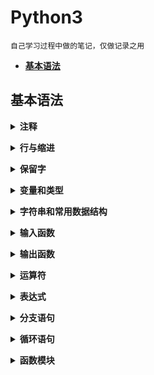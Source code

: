 # **Python3**
    自己学习过程中做的笔记，仅做记录之用

  - [**基本语法**](#基本语法)

## **基本语法**

<b><details><summary>注释</summary></b>

- **单行注释以 ` # ` 开头**

```python
# Here are the comments
```

- **多行注释以 三个单引号（` ''' `） 或 三个双引号（`""""`） 开头和结尾，但首尾使用的应该相同**

```python
'''
This is a mulyiline comment
used in Python
'''

"""
This is a mulyiline comment
used in Python
"""

```

</details>

<b><details><summary>行与缩进</summary></b>

- **空行**，函数之间或类的方法之间用空行分隔，表示一段新的代码的开始。类和函数入口之间也用一行空行分隔，以突出函数入口的开始。

- **缩进**，python 使用缩进来表示代码块，缩进的空格数是可变的，但是同一个代码块的语句必须包含相同的缩进空格数

```python
if True :
    print("True")
else :
    print("False")
```
- **多行语句**，python 中如果一行语句过长，可以用反斜杠 (\) 实现多行语句，在 '()' `[]` '{}'中的多行语句，不需要反斜杠 (\)
```python
print(" hello \
        world \
        !")
```

</details>

<b><details><summary>保留字</summary></b>

- **Python 的标准库提供了一个 keyword 模块，可以输出当前版本的所有关键字**

```python
import keyword
keyword.kwlist

# 结果
['False', 'None', 'True', 'and', 'as', 'assert', 'async',
'await', 'break', 'class', 'continue', 'def', 'del', 'elif',
'else', 'except', 'finally', 'for', 'from', 'global', 'if',
'import', 'in', 'is', 'lambda', 'nonlocal', 'not', 'or',
'pass', 'raise', 'return', 'try', 'while', 'with', 'yield']
```
</details>

<b><details><summary>变量和类型</summary></b>

- **类型转换**

  `int()`  ：将一个数值或字符串转换成整数，可以指定进制

  `float()`：将一个字符串转换成浮点数

  `str()`  ：将指定的对象转换成字符串形式，可以指定编码

  `chr()`  ：将整数转换成该编码对应的字符串（一个字符）

  `ord()`  ：将字符串(一个字符)转换成对应的编码(整数)

</details>

<b><details><summary>字符串和常用数据结构</summary></b>

- **字符串**
```python
# 单个或多个字符用单引号或者双引号包围起来
s1 = 'hello, world!'
s2 = "hello, world!"

# 以三个双引号或者单引号开头的字符可以折行
s3 = """
hello,
world!
"""
s4 = '''
hello,
world!
'''
# 可以在字符串中使用 \ 来表示转义
# 要表示 \ 需要写成 \\  要表示 ‘ 需要写成 \'
s1 = "\'\\"

# \ 后面跟一个八进制或者十六进制数来表示字符，也可以跟 Unicode 字符编码来表示字符
s1 = "\141\x63\u0065"

# 如果不希望字符串中的 \ 表示转义，可以通过在字符串最前面加上字母 r 来说明
s1 = r"\'hello, world!"

# 可以使用 + 进行拼接，使用 * 运算符重复字符串的内容，使用 in 和 not in 来判断一个字符串是否包含另外一个字符串（成员运算），也可以用[]和[:]运算符从字符串取出某个字符或某些字符（切片运算）

# 格式化输出字符串
a, b = 2, 10
print("%d + %d = %d" % (a, b, a * b))

# 也可以用字符串提供的方法实现输出
print('{0} * {1} = {2}'.format(a, b, a * b))

# python3.6 以后可以直接在字符串前面加上 f 
print(f"{a} * {b} = {a * b}")
```
- **列表**
```python
# 定义
list1 = [1, 2, 3, 4, 5]

# * 代表元素的重复
list2 = ["M"] * 3 # ["M", "M", "M"]

# 计算列表长度（元素个数）
len(list1)

# 通过enumerate函数处理列表之后再遍历可以同时获得元素索引和值
for index, elem in enumerate(list1):
    print(index, elem)

# 操作 list 中的元素
list1 = [1, 2, 3, 4, 5]

# 添加
list1.append(200)
list1.insert(1, 1200)

# 排序，直接在列表对象上排序
list1.sort(reverse=True)

# 排序，sorted 函数返回列表排序后的拷贝不会影响传入的列表
list2 = sorted(list1, reverse=True)

# 通过 key 关键字参数指定根据字符串长度进行排序而不是默认的字母表排序
list3 = sorted(list1, key=len)
```
- **生成式和生成器**
```python
# 可以使用列表的生成式语法来创建列表
f = [x for x in range(1, 10)]
# [1, 2, 3, 4, 5, 6, 7, 8, 9] 

f = [x + y for x in "ABC" for y in "123"]
# ['A1', 'A2', 'A3', 'B1', 'B2', 'B3', 'C1', 'C2', 'C3']

# 用列表的生成表达式语法创建列表容器
# 用这种语法创建列表之后元素已经准备就绪所以需要耗费较多的内存空间
f = [x ** 2 for x in range(1, 10)]
print(sys.getsizeof(f))
print(f)

# 通过下面的代码创建一个生成器对象
# 通过生成器可以获取到数据但它不占用额外的空间存储数据
# 每次需要数据的时候就通过内部的运算得到数据(需要花费额外的时间)
f = (x ** 2 for x in range(1, 10))
print(sys.getsizeof(f))  # 相比生成式生成器不占用存储数据的空间
print(f)
for val in f:
    print(val)

# 使用 yield 将普通函数改造成生成器函数
# fib 是一个生成斐波那契数列的生成器
def fib(n):
    a, b = 0, 1
    for _ in range(n):
        a, b = b, a + b
        yield a

def main():
    for val in fib(20):
        print(val)

if __name__ == '__main__':
    main()
```

- **元组**
```python
# python中的元组与列表类似也是一种容器数据类型，可以用一个变量（对象）来存储多个数据，不同之处在于元组的元素不能修改。顾名思义，我们把多个元素组合到一起就形成了一个元组，所以它和列表一样可以保存多条数据

# 特点
# 1. 元组中的元素是无法修改的，事实上我们在项目中尤其是多线程环境（后面会讲到）中可能更喜欢使用的是那些不变对象（一方面因为对象状态不能修改，所以可以避免由此引起的不必要的程序错误，简单的说就是一个不变的对象要比可变的对象更加容易维护；另一方面因为没有任何一个线程能够修改不变对象的内部状态，一个不变对象自动就是线程安全的，这样就可以省掉处理同步化的开销。一个不变对象可以方便的被共享访问）。所以结论就是：如果不需要对元素进行添加、删除、修改的时候，可以考虑使用元组，当然如果一个方法要返回多个值，使用元组也是不错的选择
# 2. 元组在创建时间和占用的空间上面都优于列表。可以使用sys模块的getsizeof函数来检查存储同样的元素的元组和列表各自占用了多少内存空间

# 定义元组
t = ("h", "e", "l", "l", "o", 1, 2, True)

# 获取元组中元素
print(t[0])

# 遍历元组中元素
for member in t :
    print(member)

# 重新给元组赋值
t[0] = "111" # TypeError: 'tuple' object does not support item assignment


# 变量 t 重新引用了新的元组，原来的元组将会被垃圾回收
t = ("hello", 3, False)

# 将元组转换为列表
l1 = list(t)

# 将列表转化为元组
l2 = ["apple", "banana"]
t2 = tuple(l2)
print(t2)
```
- **集合**
```python
# python 中的集合和数学上的集合是一致的，不允许有重复元素，而且可以进行交集、并集、差集等运算

# 创建集合
set1 = {1, 2, 3, 4}

# 创建集合的构造语法
set2 = set{range(1, 10)}
set3 = set{range(1, 0, 4, 3)}

# 创建集合的推导式语法
set4 = {num for num in range(1, 10) if num % 3 == 0 or num % 5 == 0}
# {9, 3, 5, 6}

# 向集合中添加删除元素
set4.add(4)
set4.update([2, 999])
set4.discard(5)
if 4 in set4 :
    set4.remove(4)
set4.pop()

# 集合的成员、交集、并集、差集等运算
set1 = {1, 2, 3, 4}
set1 = {3, 4, 5, 6}
print(set1 & set2)
# print(set1.intersection(set2))
print(set1 | set2)
# print(set1.union(set2))
print(set1 - set2)
# print(set1.difference(set2))
print(set1 ^ set2)
# print(set1.symmetric_difference(set2))
# 判断子集和超集
print(set2 <= set1)
# print(set2.issubset(set1))
print(set3 <= set1)
# print(set3.issubset(set1))
print(set1 >= set2)
# print(set1.issuperset(set2))
print(set1 >= set3)
# print(set1.issuperset(set3))
```
- **字典**
```python
# 字典是另一种可变容器模型，python中的字典跟我们生活中使用的字典是一样一样的，它可以存储任意类型对象，与列表、集合不同的是，字典的每个元素都是由一个键和一个值组成的“键值对”，键和值通过冒号分开

# 创建字典
scores = {"Name" : "Will", "Age" : 18}

# 创建字典的构造器语法
items1 = dict(A = "a", B = "b", C = True, D = 1)

# 通过zip函数将两个序列压缩成字典
items2 = dict(zip(['a', 'b', 'c'], '123'))
# {'a': '1', 'b': '2', 'c': '3'}

# 通过键可以获取字典中对应的值
print(scores["Name"])
# get方法也是通过键获取对应的值，但是 get 方法可以设置默认值，如果指定键的值不存在时，返回该默认值
print(scores.get("Name"))
print(scores.get("N", "Not Found"))

# 遍历字典
for key in scores : 
    print(f"{key} : {scores[key]}")

# 更新字典中的元素
scores["Age"] = 20
scores.update(name = "M", Age = 20)

# 删除字典中的元素
scores.popitem()
scores.pop("Name", "Will")

# 清空字典
scores.clear()
```
</details>

<b><details><summary>输入函数</summary></b>

- **input() 函数从控制台获得用户输入，获取的用户输入以字符串形式保存在<变量>中**

```python
# <变量> = input (<提示性文字>)
val  = input("please input")
```

</details>

<b><details><summary>输出函数</summary></b>

- **print() 用来输出字符信息，或以字符串形式输出变量**
- **print() 用 `%` 选择需要输出的变量**

```python
a = 5.2
print("a = %.2f"%a)
```

</details>

<b><details><summary>运算符</summary></b>

| 运算符                                                        | 描述                           |
| ------------------------------------------------------------ | ------------------------------|
| `[]` `[:]`                                                   | 下标，切片                      |
| `**`                                                         | 指数                           |
| `~` `+` `-`                                                  | 按位取反, 正负号                 |
| `*` `/` `%` `//`                                             | 乘，除，模，整除                 |
| `+` `-`                                                      | 加，减                         |
| `>>` `<<`                                                    | 右移，左移                     | 
| `&`                                                          | 按位与                         |
| `^` `\|`                                                     | 按位异或，按位或               |
| `<=` `<` `>` `>=`                                            | 小于等于，小于，大于，大于等于 |
| `==` `!=`                                                    | 等于，不等于                   |
| `is`  `is not`                                               | 身份运算符                     |
| `in` `not in`                                                | 成员运算符                     |
| `not` `or` `and`                                             | 逻辑运算符                     |
| `=``+=``-=``*=``/=``%=``//=``**=` `&=` `|=` `^=` `>>=` `<<=` | （复合）赋值运算符             |

</details>


<b><details><summary>表达式</summary></b>

- **字符串操作**
    - 操作符 `+` 可以实现两个字符串的连接操作
    - 字符串可理解为字节序列，若长度为 `L`, 第一个字节索引为 `0` 或 `-L`，最后一个字节索引为 `L-1` 或 `-1`
    - 以区间形式获得字符串的子串，左闭右开
    ```python
    tIndex = "python"
    tIndex[4]
    #   'o'
    tIndex[-4]
    #   't'
    tIndex[1:-2]
    #   'yth'
    ```

- **赋值操作**
    - 普通赋值操作
    ```python
    f = 1
    ```

    - 同步赋值操作
    <变量 1>,...,<变量 N> = <表达式 1>,...<表达式 N>
    ```python
    # 交换两个数 x 和 y 的值
    # 普通         同步
    t = x    |
    x = y    |  x,y = y,x
    y = t    |

    ```

</details>

<b><details><summary>分支语句</summary></b>
```python
if <条件 1 成立> :
    <表达式 1>
elif <条件 2 成立> :
    <表达式 2>
......
else :
    <表达式 N>
```

</details>

<b><details><summary>循环语句</summary></b>

- **`while` 循环**
```python
# while <判断条件> :
#    <表达式>

# 循环执⾏行行三次 print counter = 0
counter = 0
while counter < 3 :
    print (count)
    counter += 1
# 运行结果
0
1
2
```

- **`while` 循环使用 else 语句**, 在 `while … else` 在条件语句为 `false` 时执行 `else` 的语句块，可以使用 `break` 来提前终止循环
```python

counter = 0
while counter < 3 :
    print("counter < 3")
    counter += 1
else :
    print("counter > 3")
    counter += 1
# 运行结果
counter < 3
counter > 3

```

- **`for` 循环**

```python
# for i in range (<计数值>) :
#    <表达式>

# 遍历字符串的每一个字符
a = "hello"
for c in a :
    print(c)
# 执行结果
h
e
l
o

# 遍历列表中的每一个元素
a = [1, 2, 3, 4]
for item in a :
    print(item)
# 执行结果
1
2
3
4

# 遍历字典中所有的 key-value
a = {'ip' : '127.0.0.1', 'port' : '80'}
for key in a :
    print(key, a[key])
# 执行结果
ip 127.0.0.1
port 80
```
- **`range` 函数**, 内建函数 `range` 能够生成一个数字组成的列表，方便进⾏ `for` 循环遍历，`range` 函数有三个参数。前两个参数分别表示了⼀个前闭后开的区间。第三个参数表示 `step`, 即每次迭代的步长
```python

# 遍历区间 [0, 5)
for i in range(5) :
    print(i)
# 运行结果
0
1
2
3
4

# 遍历区间 [0, 5), 也可以直接指定区间
for i in range(0, 5) :
    print(i)
# 运行结果
0
1
2
3
4

# 遍历区间 [0, 10) 中的偶数
for i in range(0, 10, 2) :
    print(i)
# 运行结果
0
2
4
6
8

# 也可以为负数， 遍历区间 [-10, -15)
for i in range(-10, -15, -1) :
    print(i)
# 运行结果
-10
-11
-12
-13
-14
```

</details>

<b><details><summary>函数模块</summary></b>

- **定义函数**
```python
# Python 中用 def 关键字来定义函数
def function() :
    print("function")
```
- **用模块管理函数**，`python` 中每个文件代表了一个模块(module)，在不同的模块中可以有同名的函数，在使用函数的时候通过 `import` 关键字导入指定的模块就可以区分到底要使用的是哪个模块中的 `foo` 函数
```python
# module1.py
def foo():
    print("module1.py")
# module2.py
def foo():
    print("module2.py")

# 不用导入时机的不同效果
# main.py
from module1 import foo
foo()   # module1.py
from module2 import foo
foo()   # module2.py

# main.py
from module1 import foo
from module2 import foo
foo()   #module2.py  调用的是最后导入的

# main.py
import module1 as m1 
import module2 as m2
m1.foo()    #module1.py
m2.foo()    #module2.py
```
- 如果导入的模块除了定义函数之外还中有可以执行代码，那么 `python` 解释器在导入这个模块时就会执行这些代码，事实上我们可能并不希望如此，因此如果在模块中编写了执行代码，最好是将这些执行代码放入如下所示的条件中，这样的话除非直接运行该模块， `if` 条件下的这些代码是不会执行的，因为只有直接执行的模块的名字才是 `__main__`
```python
# module.py
def foo():
    print("module")
# __name__ 是 python 中一个隐含的变量它代表了模块的名字
# 只有被 python 解释器直接执行的模块的名字才是 __main__
if __name__ == "__main__":
    print("__main__")

# test.py
import module
foo()   # 只会输出 “module”, 不会输出上面的 “__main__”
```
</deatils>


